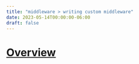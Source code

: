 ```yaml
---
title: "middleware > writing custom middleware"
date: 2023-05-14T00:00:00-06:00
draft: false
---
```


# [Overview](https://learn.microsoft.com/en-us/aspnet/core/fundamentals/middleware/write?view=aspnetcore-7.0)